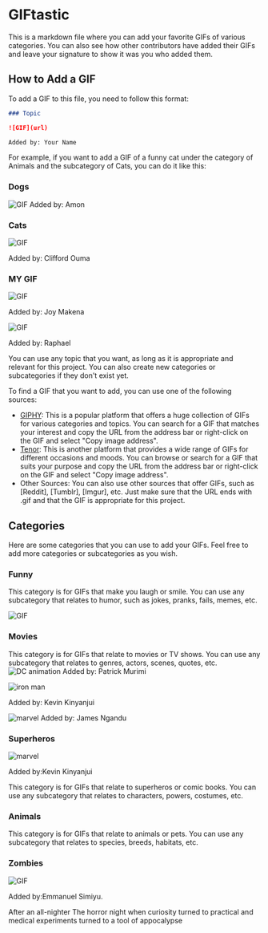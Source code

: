 # GIFtastic

This is a markdown file where you can add your favorite GIFs of various categories. You can also see how other contributors have added their GIFs and leave your signature to show it was you who added them.

## How to Add a GIF

To add a GIF to this file, you need to follow this format:

```markdown
### Topic

![GIF](url)

Added by: Your Name
```

For example, if you want to add a GIF of a funny cat under the category of Animals and the subcategory of Cats, you can do it like this:

### Dogs
![GIF](https://giphy.com/gifs/bestfriends-save-them-all-best-friends-animal-society-bfas-2C2qwckZzyiz8UzvzK)
Added by: Amon



### Cats

![GIF](https://media.giphy.com/media/ND6xkVPaj8tHO/giphy.gif)

Added by: Clifford Ouma

### MY GIF
![GIF](https://media.giphy.com/media/3o6Zt481isNVuQI1l6/giphy.gif)

Added by: Joy Makena

![GIF](https://media.giphy.com/media/7vzoQoXSIsBGwQp6bJ/giphy.gif)

Added by: Raphael 

You can use any topic that you want, as long as it is appropriate and relevant for this project. You can also create new categories or subcategories if they don't exist yet.

To find a GIF that you want to add, you can use one of the following sources:

- [GIPHY](https://giphy.com/): This is a popular platform that offers a huge collection of GIFs for various categories and topics. You can search for a GIF that matches your interest and copy the URL from the address bar or right-click on the GIF and select "Copy image address".
- [Tenor](https://tenor.com/search/tenor-gifs): This is another platform that provides a wide range of GIFs for different occasions and moods. You can browse or search for a GIF that suits your purpose and copy the URL from the address bar or right-click on the GIF and select "Copy image address".
- Other Sources: You can also use other sources that offer GIFs, such as [Reddit], [Tumblr], [Imgur], etc. Just make sure that the URL ends with .gif and that the GIF is appropriate for this project.

## Categories

Here are some categories that you can use to add your GIFs. Feel free to add more categories or subcategories as you wish.

### Funny

This category is for GIFs that make you laugh or smile. You can use any subcategory that relates to humor, such as jokes, pranks, fails, memes, etc.

![GIF](https://media.giphy.com/media/7PXmRK6LV9uoAmyGDs/giphy-downsized-large.gif)


### Movies

This category is for GIFs that relate to movies or TV shows. You can use any subcategory that relates to genres, actors, scenes, quotes, etc.
![DC animation](https://media.giphy.com/media/l0NwGpoOVLTAyUJSo/giphy.gif)
Added by: Patrick Murimi


![iron man](https://media.giphy.com/media/8xomIW1DRelmo/giphy.gif)

Added by: Kevin Kinyanjui

![marvel](https://media.giphy.com/media/vBjLa5DQwwxbi/giphy.gif)
Added by: James Ngandu

### Superheros

![marvel](https://media.giphy.com/media/vBjLa5DQwwxbi/giphy.gif)

Added by:Kevin Kinyanjui

This category is for GIFs that relate to superheros or comic books. You can use any subcategory that relates to characters, powers, costumes, etc.

### Animals

This category is for GIFs that relate to animals or pets. You can use any subcategory that relates to species, breeds, habitats, etc.

### Zombies

![GIF](https://media.giphy.com/media/bEjHJF3xGpHkL0204W/giphy.gif)

 Added by:Emmanuel Simiyu.

After an all-nighter
The horror night when curiosity turned to practical and medical experiments turned to a tool of appocalypse

